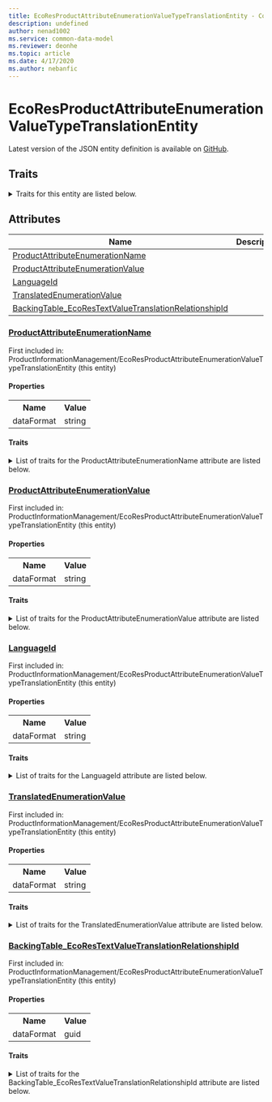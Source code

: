 ```yaml
---
title: EcoResProductAttributeEnumerationValueTypeTranslationEntity - Common Data Model | Microsoft Docs
description: undefined
author: nenad1002
ms.service: common-data-model
ms.reviewer: deonhe
ms.topic: article
ms.date: 4/17/2020
ms.author: nebanfic
---
```


# EcoResProductAttributeEnumerationValueTypeTranslationEntity

  
 Latest version of the JSON entity definition is available on <a href="https://github.com/Microsoft/CDM/tree/master/schemaDocuments/core/erp/Entities/SupplyChain/ProductInformationManagement/EcoResProductAttributeEnumerationValueTypeTranslationEntity.cdm.json" target="_blank">GitHub</a>.  

## Traits

<details>
<summary>Traits for this entity are listed below.  
</summary>

**is.CDM.entityVersion**  
  <table><tr><th>Parameter</th><th>Value</th><th>Data type</th><th>Explanation</th></tr><tr><td>versionNumber</td><td>"1.0.0"</td><td>string</td><td>semantic version number of the entity</td></tr></table>

**is.application.releaseVersion**  
  <table><tr><th>Parameter</th><th>Value</th><th>Data type</th><th>Explanation</th></tr><tr><td>releaseVersion</td><td>"10.0.13.0"</td><td>string</td><td>semantic version number of the application introducing this entity</td></tr></table>

</details>

## Attributes

|Name|Description|First Included in Instance|
|---|---|---|
|[ProductAttributeEnumerationName](#ProductAttributeEnumerationName)||<a href="EcoResProductAttributeEnumerationValueTypeTranslationEntity.md" target="_blank">ProductInformationManagement/EcoResProductAttributeEnumerationValueTypeTranslationEntity</a>|
|[ProductAttributeEnumerationValue](#ProductAttributeEnumerationValue)||<a href="EcoResProductAttributeEnumerationValueTypeTranslationEntity.md" target="_blank">ProductInformationManagement/EcoResProductAttributeEnumerationValueTypeTranslationEntity</a>|
|[LanguageId](#LanguageId)||<a href="EcoResProductAttributeEnumerationValueTypeTranslationEntity.md" target="_blank">ProductInformationManagement/EcoResProductAttributeEnumerationValueTypeTranslationEntity</a>|
|[TranslatedEnumerationValue](#TranslatedEnumerationValue)||<a href="EcoResProductAttributeEnumerationValueTypeTranslationEntity.md" target="_blank">ProductInformationManagement/EcoResProductAttributeEnumerationValueTypeTranslationEntity</a>|
|[BackingTable_EcoResTextValueTranslationRelationshipId](#BackingTable_EcoResTextValueTranslationRelationshipId)||<a href="EcoResProductAttributeEnumerationValueTypeTranslationEntity.md" target="_blank">ProductInformationManagement/EcoResProductAttributeEnumerationValueTypeTranslationEntity</a>|

### <a href=#ProductAttributeEnumerationName name="ProductAttributeEnumerationName">ProductAttributeEnumerationName</a>

First included in: ProductInformationManagement/EcoResProductAttributeEnumerationValueTypeTranslationEntity (this entity)  

#### Properties

<table><tr><th>Name</th><th>Value</th></tr><tr><td>dataFormat</td><td>string</td></tr></table>

#### Traits

<details>
<summary>List of traits for the ProductAttributeEnumerationName attribute are listed below.</summary>

**is.dataFormat.character**  
**is.dataFormat.big**  
**is.dataFormat.array**  
**is.dataFormat.character**  
**is.dataFormat.array**  
</details>

### <a href=#ProductAttributeEnumerationValue name="ProductAttributeEnumerationValue">ProductAttributeEnumerationValue</a>

First included in: ProductInformationManagement/EcoResProductAttributeEnumerationValueTypeTranslationEntity (this entity)  

#### Properties

<table><tr><th>Name</th><th>Value</th></tr><tr><td>dataFormat</td><td>string</td></tr></table>

#### Traits

<details>
<summary>List of traits for the ProductAttributeEnumerationValue attribute are listed below.</summary>

**is.dataFormat.character**  
**is.dataFormat.big**  
**is.dataFormat.array**  
**is.dataFormat.character**  
**is.dataFormat.array**  
</details>

### <a href=#LanguageId name="LanguageId">LanguageId</a>

First included in: ProductInformationManagement/EcoResProductAttributeEnumerationValueTypeTranslationEntity (this entity)  

#### Properties

<table><tr><th>Name</th><th>Value</th></tr><tr><td>dataFormat</td><td>string</td></tr></table>

#### Traits

<details>
<summary>List of traits for the LanguageId attribute are listed below.</summary>

**is.dataFormat.character**  
**is.dataFormat.big**  
**is.dataFormat.array**  
**is.dataFormat.character**  
**is.dataFormat.array**  
</details>

### <a href=#TranslatedEnumerationValue name="TranslatedEnumerationValue">TranslatedEnumerationValue</a>

First included in: ProductInformationManagement/EcoResProductAttributeEnumerationValueTypeTranslationEntity (this entity)  

#### Properties

<table><tr><th>Name</th><th>Value</th></tr><tr><td>dataFormat</td><td>string</td></tr></table>

#### Traits

<details>
<summary>List of traits for the TranslatedEnumerationValue attribute are listed below.</summary>

**is.dataFormat.character**  
**is.dataFormat.big**  
**is.dataFormat.array**  
**is.dataFormat.character**  
**is.dataFormat.array**  
</details>

### <a href=#BackingTable_EcoResTextValueTranslationRelationshipId name="BackingTable_EcoResTextValueTranslationRelationshipId">BackingTable_EcoResTextValueTranslationRelationshipId</a>

First included in: ProductInformationManagement/EcoResProductAttributeEnumerationValueTypeTranslationEntity (this entity)  

#### Properties

<table><tr><th>Name</th><th>Value</th></tr><tr><td>dataFormat</td><td>guid</td></tr></table>

#### Traits

<details>
<summary>List of traits for the BackingTable_EcoResTextValueTranslationRelationshipId attribute are listed below.</summary>

**is.dataFormat.character**  
**is.dataFormat.big**  
**is.dataFormat.array**  
**is.dataFormat.guid**  
**means.identity.entityId**  
**is.linkedEntity.identifier**  
Marks the attribute(s) that hold foreign key references to a linked (used as an attribute) entity. This attribute is added to the resolved entity to enumerate the referenced entities.  <table><tr><th>Parameter</th><th>Value</th><th>Data type</th><th>Explanation</th></tr><tr><td>entityReferences</td><td><table><tr><th>entityReference</th><th>attributeReference</th></tr><tr><td><a href="../../../Tables/SupplyChain/ProductInformationManagement/Main/EcoResTextValueTranslation.md" target="_blank">/core/erp/Tables/SupplyChain/ProductInformationManagement/Main/EcoResTextValueTranslation.cdm.json/EcoResTextValueTranslation</a></td><td><a href="../../../Tables/SupplyChain/ProductInformationManagement/Main/EcoResTextValueTranslation.md#RecId" target="_blank">RecId</a></td></tr></table></td><td>entity</td><td>a reference to the constant entity holding the list of entity references</td></tr></table>

**is.dataFormat.guid**  
**is.dataFormat.character**  
**is.dataFormat.array**  
</details>
